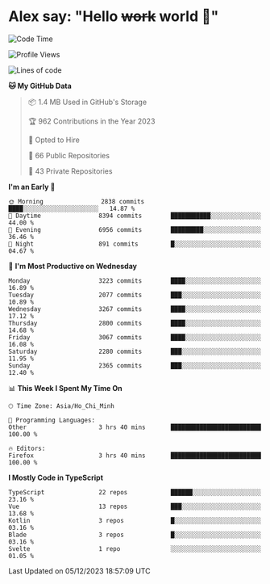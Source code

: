 # Alex say: "Hello ~~work~~ world 🐾"

<!--START_SECTION:waka-->
![Code Time](http://img.shields.io/badge/Code%20Time-1%2C040%20hrs%2034%20mins-blue)

![Profile Views](http://img.shields.io/badge/Profile%20Views-1-blue)

![Lines of code](https://img.shields.io/badge/From%20Hello%20World%20I%27ve%20Written-40.2%20million%20lines%20of%20code-blue)

**🐱 My GitHub Data** 

> 📦 1.4 MB Used in GitHub's Storage 
 > 
> 🏆 962 Contributions in the Year 2023
 > 
> 💼 Opted to Hire
 > 
> 📜 66 Public Repositories 
 > 
> 🔑 43 Private Repositories 
 > 
**I'm an Early 🐤** 

```text
🌞 Morning                2838 commits        ████░░░░░░░░░░░░░░░░░░░░░   14.87 % 
🌆 Daytime                8394 commits        ███████████░░░░░░░░░░░░░░   44.00 % 
🌃 Evening                6956 commits        █████████░░░░░░░░░░░░░░░░   36.46 % 
🌙 Night                  891 commits         █░░░░░░░░░░░░░░░░░░░░░░░░   04.67 % 
```
📅 **I'm Most Productive on Wednesday** 

```text
Monday                   3223 commits        ████░░░░░░░░░░░░░░░░░░░░░   16.89 % 
Tuesday                  2077 commits        ███░░░░░░░░░░░░░░░░░░░░░░   10.89 % 
Wednesday                3267 commits        ████░░░░░░░░░░░░░░░░░░░░░   17.12 % 
Thursday                 2800 commits        ████░░░░░░░░░░░░░░░░░░░░░   14.68 % 
Friday                   3067 commits        ████░░░░░░░░░░░░░░░░░░░░░   16.08 % 
Saturday                 2280 commits        ███░░░░░░░░░░░░░░░░░░░░░░   11.95 % 
Sunday                   2365 commits        ███░░░░░░░░░░░░░░░░░░░░░░   12.40 % 
```


📊 **This Week I Spent My Time On** 

```text
🕑︎ Time Zone: Asia/Ho_Chi_Minh

💬 Programming Languages: 
Other                    3 hrs 40 mins       █████████████████████████   100.00 % 

🔥 Editors: 
Firefox                  3 hrs 40 mins       █████████████████████████   100.00 % 
```

**I Mostly Code in TypeScript** 

```text
TypeScript               22 repos            ██████░░░░░░░░░░░░░░░░░░░   23.16 % 
Vue                      13 repos            ███░░░░░░░░░░░░░░░░░░░░░░   13.68 % 
Kotlin                   3 repos             █░░░░░░░░░░░░░░░░░░░░░░░░   03.16 % 
Blade                    3 repos             █░░░░░░░░░░░░░░░░░░░░░░░░   03.16 % 
Svelte                   1 repo              ░░░░░░░░░░░░░░░░░░░░░░░░░   01.05 % 
```




 Last Updated on 05/12/2023 18:57:09 UTC
<!--END_SECTION:waka-->
